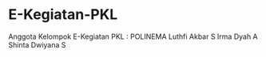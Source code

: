 # E-Kegiatan-PKL
Anggota Kelompok E-Kegiatan PKL : POLINEMA Luthfi Akbar S Irma Dyah A Shinta Dwiyana S
